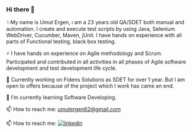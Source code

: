 ### Hi there 👋
✨My name is Umut Ergen, ı am a 23 years old QA/SDET both manual and automation. I create and execute test scripts by using Java, Selenium WebDriver, Cucumber, Maven, jUnit. I have hands on experience with all parts of Functional testing, black box testing.

⚡ I have hands on experience on Agile methodology and Scrum. Participated and contributed in all activities in all phases of Agile software development and test development life cycle.

🔭 Currently working on Fidens Solutions as SDET for over 1 year. But I am open to offers because of the project which I work has came an end.

🌱 I’m currently learning Software Developing.

📫 How to reach me: umutergen62@gmail.com

📫 How to reach me: [![linkedin](https://img.shields.io/badge/Linkedin-000000?style=for-the-badge&logo=Linkedin&logoColor=white)](https://linkedin.com/in/umut-ergen-477422256/)
<!--
**UmutErgenn/UmutErgenn** is a ✨ _special_ ✨ repository because its `README.md` (this file) appears on your GitHub profile.

Here are some ideas to get you started:

- 🔭 I’m currently working on Fidens Solutions
- 🌱 I’m currently learning Software Developing
- 👯 I’m looking to collaborate on ...
- 🤔 I’m looking for help with ...
- 💬 Ask me about ...
- 📫 How to reach me: ...
- 😄 Pronouns: ...
- ⚡ Fun fact: ...
-->
